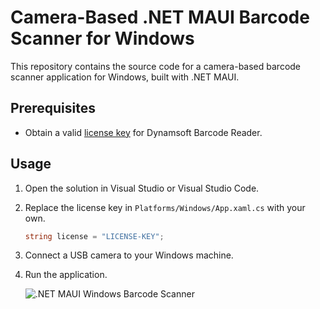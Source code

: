 # Camera-Based .NET MAUI Barcode Scanner for Windows
This repository contains the source code for a camera-based barcode scanner application for Windows, built with .NET MAUI. 

## Prerequisites
- Obtain a valid [license key](https://www.dynamsoft.com/customer/license/trialLicense/?product=dcv&package=cross-platform) for Dynamsoft Barcode Reader.
    
    

## Usage
1. Open the solution in Visual Studio or Visual Studio Code.
2. Replace the license key in `Platforms/Windows/App.xaml.cs` with your own.

    ```csharp
    string license = "LICENSE-KEY";
    ```
3. Connect a USB camera to your Windows machine.
4. Run the application.

    ![.NET MAUI Windows Barcode Scanner](https://www.dynamsoft.com/codepool/img/2025/02/dotnet-maui-windows-multi-barcode-scanner.png)